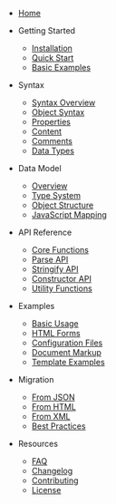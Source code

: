 * [Home](/)

* Getting Started
  * [Installation](getting-started.md)
  * [Quick Start](getting-started.md#quick-start)
  * [Basic Examples](getting-started.md#basic-examples)

* Syntax
  * [Syntax Overview](syntax.md)
  * [Object Syntax](syntax.md#object-syntax)
  * [Properties](syntax.md#properties)
  * [Content](syntax.md#content)
  * [Comments](syntax.md#comments)
  * [Data Types](syntax.md#data-types)

* Data Model
  * [Overview](data-model.md)
  * [Type System](data-model.md#type-system)
  * [Object Structure](data-model.md#object-structure)
  * [JavaScript Mapping](data-model.md#javascript-mapping)

* API Reference
  * [Core Functions](api.md)
  * [Parse API](api.md#parse-api)
  * [Stringify API](api.md#stringify-api)
  * [Constructor API](api.md#constructor-api)
  * [Utility Functions](api.md#utility-functions)

* Examples
  * [Basic Usage](examples.md)
  * [HTML Forms](examples.md#html-forms)
  * [Configuration Files](examples.md#configuration-files)
  * [Document Markup](examples.md#document-markup)
  * [Template Examples](examples.md#template-examples)

* Migration
  * [From JSON](migration.md#from-json)
  * [From HTML](migration.md#from-html)
  * [From XML](migration.md#from-xml)
  * [Best Practices](migration.md#best-practices)

* Resources
  * [FAQ](faq.md)
  * [Changelog](changelog.md)
  * [Contributing](contributing.md)
  * [License](license.md)
